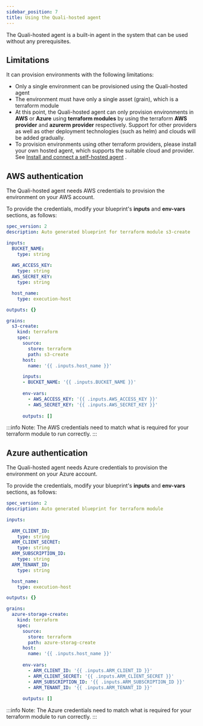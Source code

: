 ```yaml
---
sidebar_position: 7
title: Using the Quali-hosted agent
---
```


The Quali-hosted agent is a built-in agent in the system that can be used without any prerequisites. 

## Limitations
It can provision environments with the following limitations:
- Only a single environment can be provisioned using the Quali-hosted agent
- The environment must have only a single asset (grain), which is a terraform module
- At this point, the Quali-hosted agent can only provision environments in __AWS__ or __Azure__ using __terraform modules__ by using the terraform __AWS provider__ and __azurerm provider__ respectively. Support for other providers as well as other deployment technologies (such as helm) and clouds will be added gradually.
- To provision environments using other terraform providers, please install your own hosted agent, which supports the suitable cloud and provider. See [Install and connect a self-hosted agent](/getting-started/Install-and-connect-self-hosted-agent) .


## AWS authentication 
The Quali-hosted agent needs AWS credentials to provision the environment on your AWS account.

To provide the credentials, modify your blueprint's **inputs** and **env-vars** sections, as follows:


```yaml
spec_version: 2
description: Auto generated blueprint for terraform module s3-create

inputs:
  BUCKET_NAME:
    type: string
  
  AWS_ACCESS_KEY:
    type: string
  AWS_SECRET_KEY:
    type: string

  host_name:
    type: execution-host

outputs: {}

grains:
  s3-create:
    kind: terraform
    spec:
      source:
        store: terraform
        path: s3-create
      host:
        name: '{{ .inputs.host_name }}'

      inputs:
      - BUCKET_NAME: '{{ .inputs.BUCKET_NAME }}'
      
      env-vars: 
        - AWS_ACCESS_KEY: '{{ .inputs.AWS_ACCESS_KEY }}'
        - AWS_SECRET_KEY: '{{ .inputs.AWS_SECRET_KEY }}'
      
      outputs: []

```

:::info Note:
The AWS credentials need to match what is required for your terraform module to run correctly.
:::

## Azure authentication 
The Quali-hosted agent needs Azure credentials to provision the environment on your Azure account.

To provide the credentials, modify your blueprint's **inputs** and **env-vars** sections, as follows:


```yaml
spec_version: 2
description: Auto generated blueprint for terraform module 

inputs:
  
  ARM_CLIENT_ID:
    type: string
  ARM_CLIENT_SECRET:
    type: string
  ARM_SUBSCRIPTION_ID:
    type: string
  ARM_TENANT_ID:
    type: string

  host_name:
    type: execution-host

outputs: {}

grains:
  azure-storage-create:
    kind: terraform
    spec:
      source:
        store: terraform
        path: azure-storag-create
      host:
        name: '{{ .inputs.host_name }}'
      
      env-vars: 
        - ARM_CLIENT_ID: '{{ .inputs.ARM_CLIENT_ID }}'
        - ARM_CLIENT_SECRET: '{{ .inputs.ARM_CLIENT_SECRET }}'
        - ARM_SUBSCRIPTION_ID: '{{ .inputs.ARM_SUBSCRIPTION_ID }}'
        - ARM_TENANT_ID: '{{ .inputs.ARM_TENANT_ID }}'        
      
      outputs: []

```
:::info Note:
The Azure credentials need to match what is required for your terraform module to run correctly.
:::
